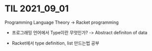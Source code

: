 # TIL 2021_09_01
Programming Language Theory -> Racket programming
<br>  

- 프로그래밍 언어에서 Type이란 무엇인가? -> Abstract definiton of data

- Racket에서 type definition, list 만드는법 공부




<br>  
<br>

